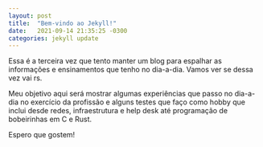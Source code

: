 ```yaml
---
layout: post
title:  "Bem-vindo ao Jekyll!"
date:   2021-09-14 21:35:25 -0300
categories: jekyll update
---
```


Essa é a terceira vez que tento manter um blog para espalhar as informações e ensinamentos que tenho no dia-a-dia. Vamos ver se dessa vez vai rs.

Meu objetivo aqui será mostrar algumas experiências que passo no dia-a-dia no exercício da profissão e alguns testes que faço como hobby que inclui desde redes, infraestrutura e help desk até programação de bobeirinhas em C e Rust.

Espero que gostem!
